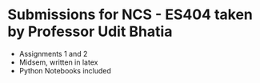 # Submissions for NCS - ES404 taken by Professor Udit Bhatia
- Assignments 1 and 2
- Midsem, written in latex
- Python Notebooks included
